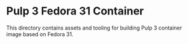 # Pulp 3 Fedora 31 Container

This directory contains assets and tooling for building Pulp 3 container image based on Fedora 31.
